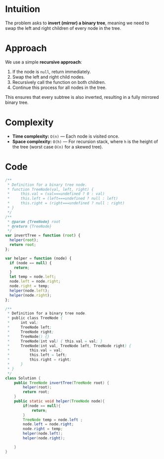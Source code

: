 # Intuition

The problem asks to **invert (mirror) a binary tree**, meaning we need to swap the left and right children of every node in the tree.

# Approach

We use a simple **recursive approach**:

1. If the node is `null`, return immediately.
2. Swap the left and right child nodes.
3. Recursively call the function on both children.
4. Continue this process for all nodes in the tree.

This ensures that every subtree is also inverted, resulting in a fully mirrored binary tree.

# Complexity

- **Time complexity:** `O(n)` — Each node is visited once.
- **Space complexity:** `O(h)` — For recursion stack, where `h` is the height of the tree (worst case `O(n)` for a skewed tree).

# Code

```javascript
/**
 * Definition for a binary tree node.
 * function TreeNode(val, left, right) {
 *     this.val = (val===undefined ? 0 : val)
 *     this.left = (left===undefined ? null : left)
 *     this.right = (right===undefined ? null : right)
 * }
 */
/**
 * @param {TreeNode} root
 * @return {TreeNode}
 */
var invertTree = function (root) {
  helper(root);
  return root;
};

var helper = function (node) {
  if (node == null) {
    return;
  }
  let temp = node.left;
  node.left = node.right;
  node.right = temp;
  helper(node.left);
  helper(node.right);
};
```

```java
/**
 * Definition for a binary tree node.
 * public class TreeNode {
 *     int val;
 *     TreeNode left;
 *     TreeNode right;
 *     TreeNode() {}
 *     TreeNode(int val) { this.val = val; }
 *     TreeNode(int val, TreeNode left, TreeNode right) {
 *         this.val = val;
 *         this.left = left;
 *         this.right = right;
 *     }
 * }
 */
class Solution {
    public TreeNode invertTree(TreeNode root) {
        helper(root);
        return root;
    }
    public static void helper(TreeNode node){
        if(node == null){
            return;
        }
        TreeNode temp = node.left ;
        node.left = node.right;
        node.right = temp;
        helper(node.left);
        helper(node.right);

    }
}
```
